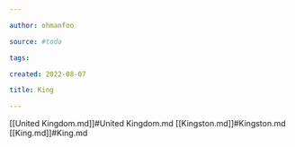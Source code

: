 ```yaml
---

author: ohmanfoo

source: #todo

tags: 

created: 2022-08-07

title: King

---
```

[[United Kingdom.md]]#United Kingdom.md
[[Kingston.md]]#Kingston.md
[[King.md]]#King.md